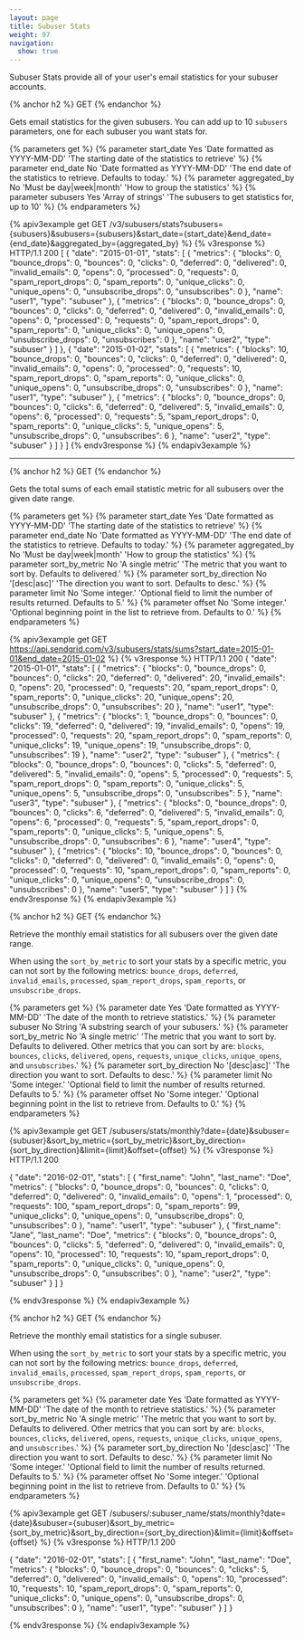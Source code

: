 ```yaml
---
layout: page
title: Subuser Stats
weight: 97
navigation:
  show: true
---
```


Subuser Stats provide all of your user's email statistics for your subuser accounts.

{% anchor h2 %}
GET
{% endanchor %}

Gets email statistics for the given subusers.  You can add up to 10 `subusers` parameters, one for each subuser you want stats for.

{% parameters get %}
 {% parameter start_date Yes 'Date formatted as YYYY-MM-DD' 'The starting date of the statistics to retrieve' %}
 {% parameter end_date No 'Date formatted as YYYY-MM-DD' 'The end date of the statistics to retrieve. Defaults to today.' %}
 {% parameter aggregated_by No 'Must be day|week|month' 'How to group the statistics' %}
 {% parameter subusers Yes 'Array of strings' 'The subusers to get statistics for, up to 10' %}
{% endparameters %}

{% apiv3example get GET /v3/subusers/stats?subusers={subusers}&subusers={subusers}&start_date={start_date}&end_date={end_date}&aggregated_by={aggregated_by} %}
{% v3response %}
HTTP/1.1 200
[
  {
    "date": "2015-01-01",
    "stats": [
      {
        "metrics": {
          "blocks": 0,
          "bounce_drops": 0,
          "bounces": 0,
          "clicks": 0,
          "deferred": 0,
          "delivered": 0,
          "invalid_emails": 0,
          "opens": 0,
          "processed": 0,
          "requests": 0,
          "spam_report_drops": 0,
          "spam_reports": 0,
          "unique_clicks": 0,
          "unique_opens": 0,
          "unsubscribe_drops": 0,
          "unsubscribes": 0
        },
        "name": "user1",
        "type": "subuser"
      },
      {
        "metrics": {
          "blocks": 0,
          "bounce_drops": 0,
          "bounces": 0,
          "clicks": 0,
          "deferred": 0,
          "delivered": 0,
          "invalid_emails": 0,
          "opens": 0,
          "processed": 0,
          "requests": 0,
          "spam_report_drops": 0,
          "spam_reports": 0,
          "unique_clicks": 0,
          "unique_opens": 0,
          "unsubscribe_drops": 0,
          "unsubscribes": 0
        },
        "name": "user2",
        "type": "subuser"
      }
    ]
  },
  {
    "date": "2015-01-02",
    "stats": [
      {
        "metrics": {
          "blocks": 10,
          "bounce_drops": 0,
          "bounces": 0,
          "clicks": 0,
          "deferred": 0,
          "delivered": 0,
          "invalid_emails": 0,
          "opens": 0,
          "processed": 0,
          "requests": 10,
          "spam_report_drops": 0,
          "spam_reports": 0,
          "unique_clicks": 0,
          "unique_opens": 0,
          "unsubscribe_drops": 0,
          "unsubscribes": 0
        },
        "name": "user1",
        "type": "subuser"
      },
      {
        "metrics": {
          "blocks": 0,
          "bounce_drops": 0,
          "bounces": 0,
          "clicks": 6,
          "deferred": 0,
          "delivered": 5,
          "invalid_emails": 0,
          "opens": 6,
          "processed": 0,
          "requests": 5,
          "spam_report_drops": 0,
          "spam_reports": 0,
          "unique_clicks": 5,
          "unique_opens": 5,
          "unsubscribe_drops": 0,
          "unsubscribes": 6
        },
        "name": "user2",
        "type": "subuser"
      }
    ]
  }
]
{% endv3response %}
{% endapiv3example %}

* * * * *

{% anchor h2 %}
GET
{% endanchor %}

Gets the total sums of each email statistic metric for all subusers over the given date range.

{% parameters get %}
 {% parameter start_date Yes 'Date formatted as YYYY-MM-DD' 'The starting date of the statistics to retrieve' %}
 {% parameter end_date No 'Date formatted as YYYY-MM-DD' 'The end date of the statistics to retrieve. Defaults to today.' %}
 {% parameter aggregated_by No 'Must be day|week|month' 'How to group the statistics' %}
 {% parameter sort_by_metric No 'A single metric' 'The metric that you want to sort by. Defaults to delivered.' %}
 {% parameter sort_by_direction No '[desc|asc]' 'The direction you want to sort. Defaults to desc.' %}
 {% parameter limit No 'Some integer.' 'Optional field to limit the number of results returned. Defaults to 5.' %}
 {% parameter offset No 'Some integer.' 'Optional beginning point in the list to retrieve from. Defaults to 0.' %}
{% endparameters %}

{% apiv3example get GET https://api.sendgrid.com/v3/subusers/stats/sums?start_date=2015-01-01&end_date=2015-01-02 %}
{% v3response %}
HTTP/1.1 200
{
  "date": "2015-01-01",
  "stats": [
    {
      "metrics": {
        "blocks": 0,
        "bounce_drops": 0,
        "bounces": 0,
        "clicks": 20,
        "deferred": 0,
        "delivered": 20,
        "invalid_emails": 0,
        "opens": 20,
        "processed": 0,
        "requests": 20,
        "spam_report_drops": 0,
        "spam_reports": 0,
        "unique_clicks": 20,
        "unique_opens": 20,
        "unsubscribe_drops": 0,
        "unsubscribes": 20
      },
      "name": "user1",
      "type": "subuser"
    },
    {
      "metrics": {
        "blocks": 1,
        "bounce_drops": 0,
        "bounces": 0,
        "clicks": 19,
        "deferred": 0,
        "delivered": 19,
        "invalid_emails": 0,
        "opens": 19,
        "processed": 0,
        "requests": 20,
        "spam_report_drops": 0,
        "spam_reports": 0,
        "unique_clicks": 19,
        "unique_opens": 19,
        "unsubscribe_drops": 0,
        "unsubscribes": 19
      },
      "name": "user2",
      "type": "subuser"
    },
    {
      "metrics": {
        "blocks": 0,
        "bounce_drops": 0,
        "bounces": 0,
        "clicks": 5,
        "deferred": 0,
        "delivered": 5,
        "invalid_emails": 0,
        "opens": 5,
        "processed": 0,
        "requests": 5,
        "spam_report_drops": 0,
        "spam_reports": 0,
        "unique_clicks": 5,
        "unique_opens": 5,
        "unsubscribe_drops": 0,
        "unsubscribes": 5
      },
      "name": "user3",
      "type": "subuser"
    },
    {
      "metrics": {
        "blocks": 0,
        "bounce_drops": 0,
        "bounces": 0,
        "clicks": 6,
        "deferred": 0,
        "delivered": 5,
        "invalid_emails": 0,
        "opens": 6,
        "processed": 0,
        "requests": 5,
        "spam_report_drops": 0,
        "spam_reports": 0,
        "unique_clicks": 5,
        "unique_opens": 5,
        "unsubscribe_drops": 0,
        "unsubscribes": 6
      },
      "name": "user4",
      "type": "subuser"
    },
    {
      "metrics": {
        "blocks": 10,
        "bounce_drops": 0,
        "bounces": 0,
        "clicks": 0,
        "deferred": 0,
        "delivered": 0,
        "invalid_emails": 0,
        "opens": 0,
        "processed": 0,
        "requests": 10,
        "spam_report_drops": 0,
        "spam_reports": 0,
        "unique_clicks": 0,
        "unique_opens": 0,
        "unsubscribe_drops": 0,
        "unsubscribes": 0
      },
      "name": "user5",
      "type": "subuser"
    }
  ]
}
{% endv3response %}
{% endapiv3example %}

{% anchor h2 %}
GET
{% endanchor %}

Retrieve the monthly email statistics for all subusers over the given date range.

When using the `sort_by_metric` to sort your stats by a specific metric, you can not sort by the following metrics:
`bounce_drops`, `deferred`, `invalid_emails`, `processed`, `spam_report_drops`, `spam_reports`, or `unsubscribe_drops`.

{% parameters get %}
 {% parameter date Yes 'Date formatted as YYYY-MM-DD' 'The date of the month to retrieve statistics.' %}
 {% parameter subuser No String 'A substring search of your subusers.' %}
 {% parameter sort_by_metric No 'A single metric' 'The metric that you want to sort by. Defaults to delivered. Other metrics that you can sort by are: `blocks`, `bounces`, `clicks`, `delivered`, `opens`, `requests`, `unique_clicks`, `unique_opens`, and `unsubscribes`.' %}
 {% parameter sort_by_direction No '[desc|asc]' 'The direction you want to sort. Defaults to desc.' %}
 {% parameter limit No 'Some integer.' 'Optional field to limit the number of results returned. Defaults to 5.' %}
 {% parameter offset No 'Some integer.' 'Optional beginning point in the list to retrieve from. Defaults to 0.' %}
{% endparameters %}

{% apiv3example get GET /subusers/stats/monthly?date={date}&subuser={subuser}&sort_by_metric={sort_by_metric}&sort_by_direction={sort_by_direction}&limit={limit}&offset={offset} %}
{% v3response %}
HTTP/1.1 200

{
  "date": "2016-02-01",
  "stats": [
    {
      "first_name": "John",
      "last_name": "Doe",
      "metrics": {
          "blocks": 0,
          "bounce_drops": 0,
          "bounces": 0,
          "clicks": 0,
          "deferred": 0,
          "delivered": 0,
          "invalid_emails": 0,
          "opens": 1,
          "processed": 0,
          "requests": 100,
          "spam_report_drops": 0,
          "spam_reports": 99,
          "unique_clicks": 0,
          "unique_opens": 0,
          "unsubscribe_drops": 0,
          "unsubscribes": 0
      },
      "name": "user1",
      "type": "subuser"
    },
    {
      "first_name": "Jane",
      "last_name": "Doe",
      "metrics": {
          "blocks": 0,
          "bounce_drops": 0,
          "bounces": 0,
          "clicks": 5,
          "deferred": 0,
          "delivered": 0,
          "invalid_emails": 0,
          "opens": 10,
          "processed": 10,
          "requests": 10,
          "spam_report_drops": 0,
          "spam_reports": 0,
          "unique_clicks": 0,
          "unique_opens": 0,
          "unsubscribe_drops": 0,
          "unsubscribes": 0
      },
      "name": "user2",
      "type": "subuser"
    }
  ]
}

{% endv3response %}
{% endapiv3example %}

{% anchor h2 %}
GET
{% endanchor %}

Retrieve the monthly email statistics for a single subuser.

When using the `sort_by_metric` to sort your stats by a specific metric, you can not sort by the following metrics:
`bounce_drops`, `deferred`, `invalid_emails`, `processed`, `spam_report_drops`, `spam_reports`, or `unsubscribe_drops`.

{% parameters get %}
 {% parameter date Yes 'Date formatted as YYYY-MM-DD' 'The date of the month to retrieve statistics.' %}
 {% parameter sort_by_metric No 'A single metric' 'The metric that you want to sort by. Defaults to delivered. Other metrics that you can sort by are: `blocks`, `bounces`, `clicks`, `delivered`, `opens`, `requests`, `unique_clicks`, `unique_opens`, and `unsubscribes`.' %}
 {% parameter sort_by_direction No '[desc|asc]' 'The direction you want to sort. Defaults to desc.' %}
 {% parameter limit No 'Some integer.' 'Optional field to limit the number of results returned. Defaults to 5.' %}
 {% parameter offset No 'Some integer.' 'Optional beginning point in the list to retrieve from. Defaults to 0.' %}
{% endparameters %}

{% apiv3example get GET /subusers/:subuser_name/stats/monthly?date={date}&subuser={subuser}&sort_by_metric={sort_by_metric}&sort_by_direction={sort_by_direction}&limit={limit}&offset={offset} %}
{% v3response %}
HTTP/1.1 200

{
  "date": "2016-02-01",
  "stats": [
      {
        "first_name": "John",
        "last_name": "Doe",
        "metrics": {
            "blocks": 0,
            "bounce_drops": 0,
            "bounces": 0,
            "clicks": 5,
            "deferred": 0,
            "delivered": 0,
            "invalid_emails": 0,
            "opens": 10,
            "processed": 10,
            "requests": 10,
            "spam_report_drops": 0,
            "spam_reports": 0,
            "unique_clicks": 0,
            "unique_opens": 0,
            "unsubscribe_drops": 0,
            "unsubscribes": 0
        },
        "name": "user1",
        "type": "subuser"
      }
  ]
}

{% endv3response %}
{% endapiv3example %}

